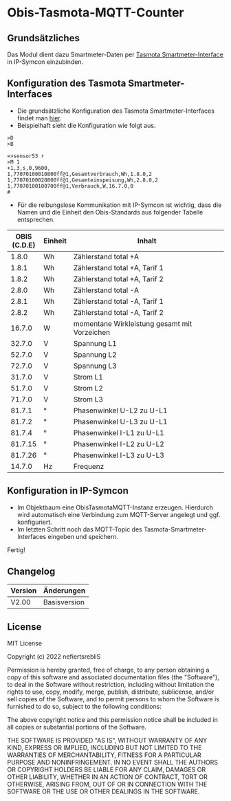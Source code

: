 # Obis-Tasmota-MQTT-Counter

## Grundsätzliches
Das Modul dient dazu Smartmeter-Daten per [Tasmota Smartmeter-Interface](https://tasmota.github.io/docs/Smart-Meter-Interface/) in IP-Symcon einzubinden. 

## Konfiguration des Tasmota Smartmeter-Interfaces

* Die grundsätzliche Konfiguration des Tasmota Smartmeter-Interfaces findet man [hier](https://tasmota.github.io/docs/Smart-Meter-Interface/). 
* Beispielhaft sieht die Konfiguration wie folgt aus.
```
>D
>B

=>sensor53 r
>M 1
+1,3,s,0,9600,
1,77070100010800ff@1,Gesamtverbrauch,Wh,1.8.0,2
1,77070100020800ff@1,Gesamteinspeisung,Wh,2.8.0,2
1,77070100100700ff@1,Verbrauch,W,16.7.0,0
#
```
* Für die reibungslose Kommunikation mit IP-Symcon ist wichtig, dass die Namen und die Einheit den Obis-Standards aus folgender Tabelle entsprechen.

|OBIS<br>(C.D.E)|Einheit|Inhalt|
|---------------|-------|------|
|1.8.0|Wh|Zählerstand total +A|
|1.8.1|Wh|Zählerstand total +A, Tarif 1|
|1.8.2|Wh|Zählerstand total +A, Tarif 2|
|2.8.0|Wh|Zählerstand total -A|
|2.8.1|Wh|Zählerstand total -A, Tarif 1|
|2.8.2|Wh|Zählerstand total -A, Tarif 2|
|16.7.0|W|momentane Wirkleistung gesamt mit Vorzeichen|
|32.7.0|V|Spannung L1|
|52.7.0|V|Spannung L2|
|72.7.0|V|Spannung L3|
|31.7.0|V|Strom L1|
|51.7.0|V|Strom L2|
|71.7.0|V|Strom L3|
|81.7.1|°|Phasenwinkel U-L2 zu U-L1|
|81.7.2|°|Phasenwinkel U-L3 zu U-L1|
|81.7.4|°|Phasenwinkel I-L1 zu U-L1|
|81.7.15|°|Phasenwinkel I-L2 zu U-L2|
|81.7.26|°|Phasenwinkel I-L3 zu U-L3|
|14.7.0|Hz|Frequenz|

## Konfiguration in IP-Symcon

* Im Objektbaum eine ObisTasmotaMQTT-Instanz erzeugen. Hierdurch wird automatisch eine  Verbindung zum MQTT-Server angelegt und ggf. konfiguriert.
* Im letzten Schritt noch das MQTT-Topic des Tasmota-Smartmeter-Interfaces eingeben und speichern.

Fertig!

## Changelog

| Version | Änderungen							                    |
| --------|---------------------------------------------------------|
| V2.00   | Basisversion					            	        |

## License

MIT License

Copyright (c) 2022 nefiertsrebliS

Permission is hereby granted, free of charge, to any person obtaining a copy
of this software and associated documentation files (the "Software"), to deal
in the Software without restriction, including without limitation the rights
to use, copy, modify, merge, publish, distribute, sublicense, and/or sell
copies of the Software, and to permit persons to whom the Software is
furnished to do so, subject to the following conditions:

The above copyright notice and this permission notice shall be included in all
copies or substantial portions of the Software.

THE SOFTWARE IS PROVIDED "AS IS", WITHOUT WARRANTY OF ANY KIND, EXPRESS OR
IMPLIED, INCLUDING BUT NOT LIMITED TO THE WARRANTIES OF MERCHANTABILITY,
FITNESS FOR A PARTICULAR PURPOSE AND NONINFRINGEMENT. IN NO EVENT SHALL THE
AUTHORS OR COPYRIGHT HOLDERS BE LIABLE FOR ANY CLAIM, DAMAGES OR OTHER
LIABILITY, WHETHER IN AN ACTION OF CONTRACT, TORT OR OTHERWISE, ARISING FROM,
OUT OF OR IN CONNECTION WITH THE SOFTWARE OR THE USE OR OTHER DEALINGS IN THE
SOFTWARE.